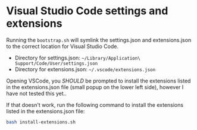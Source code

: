 # Visual Studio Code settings and extensions

Running the `bootstrap.sh` will symlink the settings.json and extensions.json to the correct location for Visual Studio Code.

- Directory for settings.json: `~/Library/Application\ Support/Code/User/settings.json`
- Directory for extensions.json: `~/.vscode/extensions.json`

Opening VSCode, you _SHOULD_ be prompted to install the extensions listed in the extensions.json file (small popup on the lower left side), however I have not tested this yet..

If that doesn't work, run the following command to install the extensions listed in the extensions.json file:

```bash
bash install-extensions.sh
```
